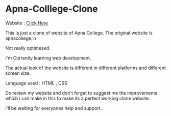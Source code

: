 # Apna-Colllege-Clone

Website : <a href="https://yashpriyadarshan.github.io/Apna-Colllege-Clone/">Click Here</a>

This is just a clone of website of Apna College.
The original website is apnacollege.in

Not really optimesed.

I'm Currently learning web development.

The actual look of the website is different in different platforms and different screen size.

Language used :
  HTML
  , CSS

Do review my website and don't forget to suggest me the improvements which i can make in this to make its a perfect working clone website.

i'll be waiting for everyones help and support..
